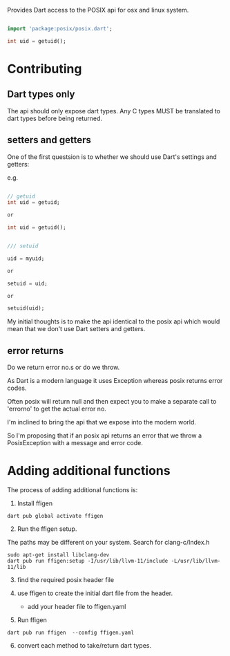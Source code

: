 Provides Dart access to the POSIX api for osx and linux system.


```dart

import 'package:posix/posix.dart';

int uid = getuid();

```


# Contributing

## Dart types only
The api should only expose dart types. Any C types MUST be translated to dart types before being returned.

## setters and getters

One of the first questsion is to whether we should use Dart's settings and getters:

e.g.

```dart

// getuid
int uid = getuid;

or

int uid = getuid();


/// setuid

uid = myuid;

or 

setuid = uid;

or

setuid(uid);

```

My initial thoughts is to make the api identical to the posix api which would mean that we don't use Dart setters and getters.


## error returns

Do we return error no.s or do we throw.

As Dart is a modern language it uses Exception whereas posix returns error codes.

Often posix will return null and then expect you to make a separate call to 'errorno' to get the actual error no.

I'm inclined to bring the api that we expose into the modern world.

So I'm proposing that if an posix api returns an error that we throw a PosixException with a message and error code.

# Adding additional functions

The process of adding additional functions is:

1) Install ffigen
```
dart pub global activate ffigen
```

2) Run the ffigen setup.

 The paths may be different on your system. Search for clang-c/Index.h

```
sudo apt-get install libclang-dev
dart pub run ffigen:setup -I/usr/lib/llvm-11/include -L/usr/lib/llvm-11/lib
```

3) find the required posix header file

4) use ffigen to create the initial dart file from the header.
 
    - add your header file to ffigen.yaml

5) Run ffigen
 
 
 ```
 dart pub run ffigen  --config ffigen.yaml
 ```

 
6) convert each method to take/return dart types.





